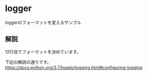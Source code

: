 # logger
loggerのフォーマットを変えるサンプル

## 解説
12行目でフォーマットを決めています。

下記の解説の通りです。
https://docs.python.org/3.7/howto/logging.html#configuring-logging
